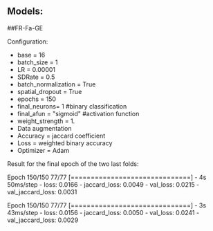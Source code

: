 ## Models:

##FR-Fa-GE

Configuration:
- base = 16
- batch_size = 1
- LR = 0.00001
- SDRate = 0.5
- batch_normalization = True
- spatial_dropout = True
- epochs = 150
- final_neurons= 1 #binary classification
- final_afun = "sigmoid" #activation function
- weight_strength = 1.
- Data augmentation
- Accuracy = jaccard coefficient
- Loss = weighted binary accuracy
- Optimizer = Adam

Result for the final epoch of the two last folds:

Epoch 150/150
77/77 [==============================] - 4s 50ms/step - loss: 0.0166 - jaccard_loss: 0.0049 - val_loss: 0.0215 - val_jaccard_loss: 0.0031

Epoch 150/150
77/77 [==============================] - 3s 43ms/step - loss: 0.0156 - jaccard_loss: 0.0050 - val_loss: 0.0241 - val_jaccard_loss: 0.0029